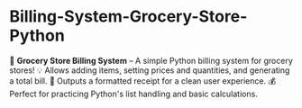 # Billing-System-Grocery-Store-Python
🛒 **Grocery Store Billing System** – A simple Python billing system for grocery stores!   💡 Allows adding items, setting prices and quantities, and generating a total bill.   🧾 Outputs a formatted receipt for a clean user experience.   💰 Perfect for practicing Python's list handling and basic calculations.
